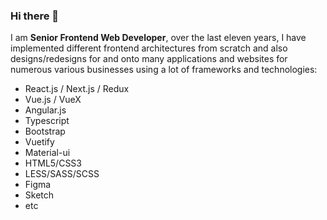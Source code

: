 ### Hi there 👋

I am **Senior Frontend Web Developer**, over the last eleven years, I have implemented different frontend architectures from scratch and also designs/redesigns for and onto many applications and websites for numerous various businesses using a lot of frameworks and technologies:

- React.js / Next.js / Redux
- Vue.js / VueX
- Angular.js
- Typescript
- Bootstrap
- Vuetify
- Material-ui
- HTML5/CSS3
- LESS/SASS/SCSS
- Figma
- Sketch
- etc
